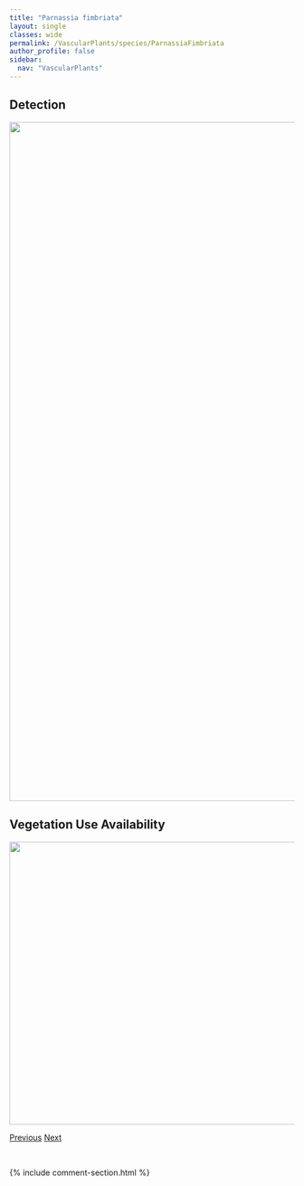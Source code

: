 ```yaml
---
title: "Parnassia fimbriata"
layout: single
classes: wide
permalink: /VascularPlants/species/ParnassiaFimbriata
author_profile: false
sidebar:
  nav: "VascularPlants"
---
```


<h2>Detection</h2>

<a href="https://drive.google.com/uc?export=view&id=1s_QiD93Wi7_8FGd7hAbXT-IaSj9msaDp">
<img src="https://drive.google.com/uc?export=view&id=1s_QiD93Wi7_8FGd7hAbXT-IaSj9msaDp" height = "1200" width = "800">
</a>


<h2>Vegetation Use Availability</h2>

<a href="https://drive.google.com/uc?export=view&id=17uBafwi5TDy8MfiycuIG0BZWJUGSUuVs">
<img src="https://drive.google.com/uc?export=view&id=17uBafwi5TDy8MfiycuIG0BZWJUGSUuVs" height = "500" width = "1000">
</a>


<a href="/DevelopmentWebsite/VascularPlants/species/PapaverSomniferum" class="pagination--pager" title="Papaver somniferum">Previous</a> <a href="/DevelopmentWebsite/VascularPlants/species/ParnassiaKotzebuei" class="pagination--pager" title="Parnassia kotzebuei">Next</a>

<p>&nbsp;</p>

{% include comment-section.html %}
